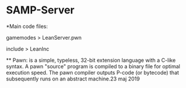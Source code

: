 # SAMP-Server

*Main code files: 

gamemodes > LeanServer.pwn


include > LeanInc

** Pawn: is a simple, typeless, 32-bit extension language with a C-like syntax. A pawn "source" program is compiled to a binary file for optimal execution speed. The pawn compiler outputs P-code (or bytecode) that subsequently runs on an abstract machine.23 maj 2019
